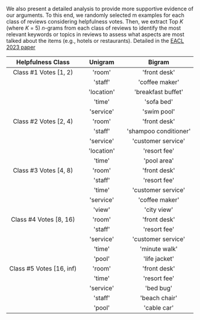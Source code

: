
We also present a detailed analysis to provide more supportive evidence of our arguments. To this end, we randomly selected m examples for each class of reviews considering helpfulness votes. Then, we extract Top $K$ (where $K$ = $5$) $n$-grams from each class of reviews to identify the most relevant keywords or topics in reviews to assess what aspects are most talked about the items (e.g., hotels or restaurants). Detailed in the [EACL 2023 paper](https://aclanthology.org/2023.findings-eacl.125/)




|       Helpfulness Class      |   |   Unigram  |   |         Bigram        |
|:----------------------------:|---|:----------:|---|:---------------------:|
|       Class #1 Votes [1, 2)  |   |   'room'   |   |      'front desk'     |
|                              |   |   'staff'  |   |     'coffee maker'    |
|                              |   | 'location' |   |   'breakfast buffet'  |
|                              |   |   'time'   |   |       'sofa bed'      |
|                              |   |  'service' |   |      'swim pool'      |
|       Class #2 Votes [2, 4)  |   |   'room'   |   |      'front desk'     |
|                              |   |   'staff'  |   | 'shampoo conditioner' |
|                              |   |  'service' |   |   'customer service'  |
|                              |   | 'location' |   |      'resort fee'     |
|                              |   |   'time'   |   |      'pool area'      |
|       Class #3 Votes [4, 8)  |   |   'room'   |   |      'front desk'     |
|                              |   |   'staff'  |   |      'resort fee'     |
|                              |   |   'time'   |   |   'customer service'  |
|                              |   |  'service' |   |     'coffee maker'    |
|                              |   |   'view'   |   |      'city view'      |
|      Class #4 Votes [8, 16)  |   |   'room'   |   |      'front desk'     |
|                              |   |   'staff'  |   |      'resort fee'     |
|                              |   |  'service' |   |   'customer service'  |
|                              |   |   'time'   |   |     'minute walk'     |
|                              |   |   'pool'   |   |     'life jacket'     |
|     Class #5 Votes [16, inf) |   |   'room'   |   |      'front desk'     |
|                              |   |   'time'   |   |      'resort fee'     |
|                              |   |  'service' |   |       'bed bug'       |
|                              |   |   'staff'  |   |     'beach chair'     |
|                              |   |   'pool'   |   |      'cable car'      |
